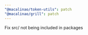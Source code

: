 ```yaml
---
"@macalinao/token-utils": patch
"@macalinao/grill": patch
---
```


Fix src/ not being included in packages
